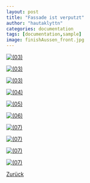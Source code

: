 ```yaml
---
layout: post
title: "Fassade ist verputzt"
author: "hautaklyttn"
categories: documentation
tags: [documentation,sample]
image: finishAussen_front.jpg
---
```


<a href="../assets/img/finishAussen_front.jpg" data-lightbox="aFi" data-title="">![(03)](../assets/img/finishAussen_front.jpg)</a>

<a href="../assets/img/24_08_2020_(1).jpg" data-lightbox="aFi" data-title="">![(03)](../assets/img/24_08_2020_(1).jpg)</a>

<a href="../assets/img/24_08_2020_(2).jpg" data-lightbox="aFi" data-title="">![(03)](../assets/img/24_08_2020_(2).jpg)</a>

<a href="../assets/img/24_08_2020_(3).jpg" data-lightbox="aFi" data-title="">![(04)](../assets/img/24_08_2020_(3).jpg)</a>

<a href="../assets/img/24_08_2020_(4).jpg" data-lightbox="aFi" data-title="">![(05)](../assets/img/24_08_2020_(4).jpg)</a>

<a href="../assets/img/24_08_2020_(5).jpg" data-lightbox="aFi" data-title="">![(06)](../assets/img/24_08_2020_(5).jpg)</a>

<a href="../assets/img/24_08_2020_(6).jpg" data-lightbox="aFi" data-title="">![(07)](../assets/img/24_08_2020_(6).jpg)</a>

<a href="../assets/img/24_08_2020_(7).jpg" data-lightbox="aFi" data-title="">![(07)](../assets/img/24_08_2020_(7).jpg)</a>

<a href="../assets/img/24_08_2020_(8).jpg" data-lightbox="aFi" data-title="">![(07)](../assets/img/24_08_2020_(8).jpg)</a>

<a href="../assets/img/24_08_2020_(9).jpg" data-lightbox="aFi" data-title="">![(07)](../assets/img/24_08_2020_(9).jpg)</a>

[Zurück](/hausblog)  
